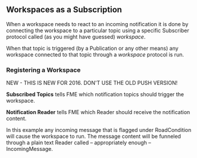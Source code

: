## Workspaces as a Subscription ##

When a workspace needs to react to an incoming notification it is done by connecting the workspace to a particular topic using a specific Subscriber protocol called (as you might have guessed) *workspace*. 

When that topic is triggered (by a Publication or any other means) any workspace connected to that topic through a *workspace* protocol is run.

### Registering a Workspace ###

NEW - THIS IS NEW FOR 2016. DON'T USE THE OLD PUSH VERSION!


**Subscribed Topics** tells FME which notification topics should trigger the workspace.

**Notification Reader** tells FME which Reader should receive the notification content.

In this example any incoming message that is flagged under RoadCondition will cause the workspace to run. The message content will be funneled through a plain text Reader called – appropriately enough – IncomingMessage.



